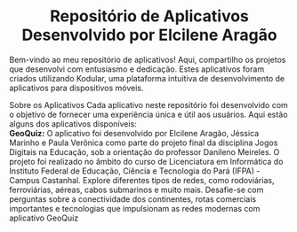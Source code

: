 <h1 align="center"> Repositório de Aplicativos Desenvolvido por Elcilene Aragão </h1>

Bem-vindo ao meu repositório de aplicativos! Aqui, compartilho os projetos que desenvolvi com entusiasmo e dedicação. Estes aplicativos foram criados utilizando Kodular, uma plataforma intuitiva de desenvolvimento de aplicativos para dispositivos móveis.

Sobre os Aplicativos
Cada aplicativo neste repositório foi desenvolvido com o objetivo de fornecer uma experiência única e útil aos usuários. Aqui estão alguns dos aplicativos disponíveis:<br>
<strong>GeoQuiz:</strong> O aplicativo foi desenvolvido por Elcilene Aragão, Jéssica Marinho e Paula Verônica como parte do projeto final da disciplina Jogos Digitais na Educação, sob a orientação do professor Danileno Meireles. O projeto foi realizado no âmbito do curso de Licenciatura em Informática do Instituto Federal de Educação, Ciência e Tecnologia do Pará (IFPA) - Campus Castanhal.
Explore diferentes tipos de redes, como rodoviárias, ferroviárias, aéreas, cabos submarinos e muito mais. Desafie-se com perguntas sobre a conectividade dos continentes, rotas comerciais importantes e tecnologias que impulsionam as redes modernas com aplicativo GeoQuiz










